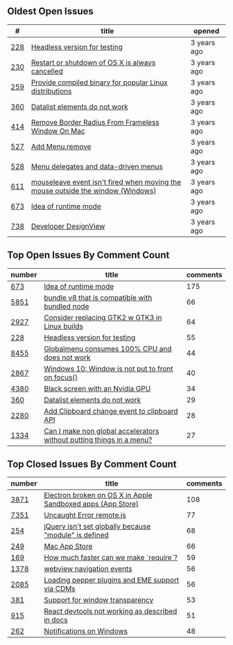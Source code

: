 

## Oldest Open Issues
<table><thead><tr><th class="string">#</th><th class="string">title</th><th class="string">opened</th></tr></thead><tbody><tr><td class="string"><a href="https://github.com/electron/electron/issues/228">228</a></td><td class="string"><a href="https://github.com/electron/electron/issues/228">Headless version for testing</a></td><td class="string">3 years ago</td></tr><tr><td class="string"><a href="https://github.com/electron/electron/issues/230">230</a></td><td class="string"><a href="https://github.com/electron/electron/issues/230">Restart or shutdown of OS X is always cancelled</a></td><td class="string">3 years ago</td></tr><tr><td class="string"><a href="https://github.com/electron/electron/issues/259">259</a></td><td class="string"><a href="https://github.com/electron/electron/issues/259">Provide compiled binary for popular Linux distributions</a></td><td class="string">3 years ago</td></tr><tr><td class="string"><a href="https://github.com/electron/electron/issues/360">360</a></td><td class="string"><a href="https://github.com/electron/electron/issues/360">Datalist elements do not work</a></td><td class="string">3 years ago</td></tr><tr><td class="string"><a href="https://github.com/electron/electron/issues/414">414</a></td><td class="string"><a href="https://github.com/electron/electron/issues/414">Remove Border Radius From Frameless Window On Mac</a></td><td class="string">3 years ago</td></tr><tr><td class="string"><a href="https://github.com/electron/electron/issues/527">527</a></td><td class="string"><a href="https://github.com/electron/electron/issues/527">Add Menu.remove</a></td><td class="string">3 years ago</td></tr><tr><td class="string"><a href="https://github.com/electron/electron/issues/528">528</a></td><td class="string"><a href="https://github.com/electron/electron/issues/528">Menu delegates and data-driven menus</a></td><td class="string">3 years ago</td></tr><tr><td class="string"><a href="https://github.com/electron/electron/issues/611">611</a></td><td class="string"><a href="https://github.com/electron/electron/issues/611">mouseleave event isn't fired when moving the mouse outside the window (Windows)</a></td><td class="string">3 years ago</td></tr><tr><td class="string"><a href="https://github.com/electron/electron/issues/673">673</a></td><td class="string"><a href="https://github.com/electron/electron/issues/673">Idea of runtime mode</a></td><td class="string">3 years ago</td></tr><tr><td class="string"><a href="https://github.com/electron/electron/issues/738">738</a></td><td class="string"><a href="https://github.com/electron/electron/issues/738">Developer DesignView</a></td><td class="string">3 years ago</td></tr></tbody></table>


## Top Open Issues By Comment Count
<table><thead><tr><th class="string">number</th><th class="string">title</th><th class="number">comments</th></tr></thead><tbody><tr><td class="string"><a href="https://github.com/electron/electron/issues/673">673</a></td><td class="string"><a href="https://github.com/electron/electron/issues/673">Idea of runtime mode</a></td><td class="number">175</td></tr><tr><td class="string"><a href="https://github.com/electron/electron/issues/5851">5851</a></td><td class="string"><a href="https://github.com/electron/electron/issues/5851">bundle v8 that is compatible with bundled node</a></td><td class="number">66</td></tr><tr><td class="string"><a href="https://github.com/electron/electron/issues/2927">2927</a></td><td class="string"><a href="https://github.com/electron/electron/issues/2927">Consider replacing GTK2 w GTK3 in Linux builds</a></td><td class="number">64</td></tr><tr><td class="string"><a href="https://github.com/electron/electron/issues/228">228</a></td><td class="string"><a href="https://github.com/electron/electron/issues/228">Headless version for testing</a></td><td class="number">55</td></tr><tr><td class="string"><a href="https://github.com/electron/electron/issues/8455">8455</a></td><td class="string"><a href="https://github.com/electron/electron/issues/8455">Globalmenu consumes 100% CPU and does not work</a></td><td class="number">44</td></tr><tr><td class="string"><a href="https://github.com/electron/electron/issues/2867">2867</a></td><td class="string"><a href="https://github.com/electron/electron/issues/2867">Windows 10: Window is not put to front on focus()</a></td><td class="number">40</td></tr><tr><td class="string"><a href="https://github.com/electron/electron/issues/4380">4380</a></td><td class="string"><a href="https://github.com/electron/electron/issues/4380">Black screen with an Nvidia GPU</a></td><td class="number">34</td></tr><tr><td class="string"><a href="https://github.com/electron/electron/issues/360">360</a></td><td class="string"><a href="https://github.com/electron/electron/issues/360">Datalist elements do not work</a></td><td class="number">29</td></tr><tr><td class="string"><a href="https://github.com/electron/electron/issues/2280">2280</a></td><td class="string"><a href="https://github.com/electron/electron/issues/2280">Add Clipboard change event to clipboard API</a></td><td class="number">28</td></tr><tr><td class="string"><a href="https://github.com/electron/electron/issues/1334">1334</a></td><td class="string"><a href="https://github.com/electron/electron/issues/1334">Can I make non global accelerators without putting things in a menu?</a></td><td class="number">27</td></tr></tbody></table>


## Top Closed Issues By Comment Count
<table><thead><tr><th class="string">number</th><th class="string">title</th><th class="number">comments</th></tr></thead><tbody><tr><td class="string"><a href="https://github.com/electron/electron/issues/3871">3871</a></td><td class="string"><a href="https://github.com/electron/electron/issues/3871">Electron broken on OS X in Apple Sandboxed apps (App Store)</a></td><td class="number">108</td></tr><tr><td class="string"><a href="https://github.com/electron/electron/issues/7351">7351</a></td><td class="string"><a href="https://github.com/electron/electron/issues/7351">Uncaught Error remote.js</a></td><td class="number">77</td></tr><tr><td class="string"><a href="https://github.com/electron/electron/issues/254">254</a></td><td class="string"><a href="https://github.com/electron/electron/issues/254">jQuery isn't set globally because "module" is defined</a></td><td class="number">68</td></tr><tr><td class="string"><a href="https://github.com/electron/electron/issues/249">249</a></td><td class="string"><a href="https://github.com/electron/electron/issues/249">Mac App Store</a></td><td class="number">66</td></tr><tr><td class="string"><a href="https://github.com/electron/electron/issues/169">169</a></td><td class="string"><a href="https://github.com/electron/electron/issues/169">How much faster can we make `require`?</a></td><td class="number">59</td></tr><tr><td class="string"><a href="https://github.com/electron/electron/issues/1378">1378</a></td><td class="string"><a href="https://github.com/electron/electron/issues/1378">webview navigation events</a></td><td class="number">56</td></tr><tr><td class="string"><a href="https://github.com/electron/electron/issues/2085">2085</a></td><td class="string"><a href="https://github.com/electron/electron/issues/2085">Loading pepper plugins and EME support via CDMs</a></td><td class="number">56</td></tr><tr><td class="string"><a href="https://github.com/electron/electron/issues/381">381</a></td><td class="string"><a href="https://github.com/electron/electron/issues/381">Support for window transparency</a></td><td class="number">53</td></tr><tr><td class="string"><a href="https://github.com/electron/electron/issues/915">915</a></td><td class="string"><a href="https://github.com/electron/electron/issues/915">React devtools not working as described in docs</a></td><td class="number">51</td></tr><tr><td class="string"><a href="https://github.com/electron/electron/issues/262">262</a></td><td class="string"><a href="https://github.com/electron/electron/issues/262">Notifications on Windows</a></td><td class="number">48</td></tr></tbody></table>
